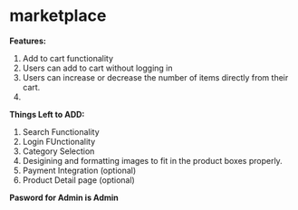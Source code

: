 # marketplace
**Features:**
1. Add to cart functionality
2. Users can add to cart without logging in
3. Users can increase or decrease the number of items directly from their cart.
4. 

**Things Left to ADD:**
1. Search Functionality
2. Login FUnctionality
3. Category Selection
4. Desigining and formatting images to fit in the product boxes properly.
5. Payment Integration (optional)
6. Product Detail page (optional)

**Pasword for Admin is Admin**


